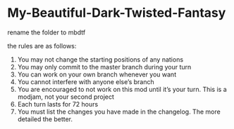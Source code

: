 # My-Beautiful-Dark-Twisted-Fantasy
rename the folder to mbdtf

the rules are as follows:
1)    You may not change the starting positions of any nations
2)    You may only commit to the master branch during your turn
3)    You can work on your own branch whenever you want
4)    You cannot interfere with anyone else’s branch
5)    You are encouraged to not work on this mod until it’s your turn. This is a modjam, not your second project
6)    Each turn lasts for 72 hours
7)    You must list the changes you have made in the changelog. The more detailed the better.
